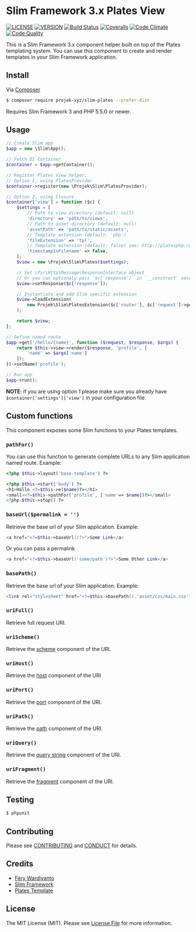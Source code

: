 # Slim Framework 3.x Plates View

[![LICENSE](https://img.shields.io/packagist/l/projek-xyz/slim-plates.svg?style=flat-square)](LICENSE.md)
[![VERSION](https://img.shields.io/packagist/v/projek-xyz/slim-plates.svg?style=flat-square)](https://github.com/projek-xyz/slim-plates/releases)
[![Build Status](https://img.shields.io/travis/projek-xyz/slim-plates/master.svg?branch=master&style=flat-square)](https://travis-ci.org/projek-xyz/slim-plates)
[![Coveralls](https://img.shields.io/coveralls/projek-xyz/slim-plates/master.svg?style=flat-square)](https://coveralls.io/github/projek-xyz/slim-plates)
[![Code Climate](https://img.shields.io/codeclimate/github/projek-xyz/slim-plates.svg?style=flat-square)](https://codeclimate.com/github/projek-xyz/slim-plates)
[![Code Quality](https://img.shields.io/sensiolabs/i/0b18f66c-8041-47c3-8004-6eef2b940d30.svg?style=flat-square)](https://insight.sensiolabs.com/projects/0b18f66c-8041-47c3-8004-6eef2b940d30)

This is a Slim Framework 3.x component helper built on top of the Plates
templating system. You can use this component to create and render templates
in your Slim Framework application.

## Install

Via [Composer](https://getcomposer.org/)

```bash
$ composer require projek-xyz/slim-plates --prefer-dist
```

Requires Slim Framework 3 and PHP 5.5.0 or newer.

## Usage

```php
// Create Slim app
$app = new \Slim\App();

// Fetch DI Container
$container = $app->getContainer();

// Register Plates View helper:
// Option 1, using PlatesProvider
$container->register(new \Projek\Slim\PlatesProvider);

// Option 2, using Closure
$container['view'] = function ($c) {
    $settings = [
        // Path to view directory (default: null)
        'directory' => 'path/to/views',
        // Path to asset directory (default: null)
        'assetPath' => 'path/to/static/assets',
        // Template extension (default: 'php')
        'fileExtension' => 'tpl',
        // Template extension (default: false) see: http://platesphp.com/extensions/asset/
        'timestampInFilename' => false,
    ];
    $view = new \Projek\Slim\Plates($settings);

    // Set \Psr\Http\Message\ResponseInterface object
    // Or you can optionaly pass `$c['response']` in `__construct` second parameter
    $view->setResponse($c['response']);

    // Instantiate and add Slim specific extension
    $view->loadExtension(
        new Projek\Slim\PlatesExtension($c['router'], $c['request']->getUri())
    );

    return $view;
};

// Define named route
$app->get('/hello/{name}', function ($request, $response, $args) {
    return $this->view->render($response, 'profile', [
        'name' => $args['name']
    ]);
})->setName('profile');

// Run app
$app->run();
```

**NOTE**: if you are using _option 1_ please make sure you already have `$container['settings']['view']` in your configuration file.

## Custom functions

This component exposes some Slim functions to your Plates templates.

### `pathFor()`

You can use this function to generate complete URLs to any Slim application named route. Example:

```php
<?php $this->layout('base-template') ?>

<?php $this->start('body') ?>
<h1>Hallo <?=$this->e($name)?></h1>
<small><?=$this->pathFor('profile', ['name'=> $name])?></small>
<?php $this->stop() ?>
```

### `baseUrl($permalink = '')`

Retrieve the base url of your Slim application. Example:

```php
<a href="<?=$this->baseUrl()?>">Some Link</a>
```

Or you can pass a permalink

```php
<a href="<?=$this->baseUrl('some/path')?>">Some Other Link</a>
```

### `basePath()`

Retrieve the base url of your Slim application. Example:

```php
<link rel="stylesheet" href="<?=$this->basePath().'asset/css/main.css'?>">
```

### `uriFull()`

Retrieve full request URI.

### `uriScheme()`

Retrieve the [scheme](https://tools.ietf.org/html/rfc3986#section-3.1) component of the URI.

### `uriHost()`

Retrieve the [host](http://tools.ietf.org/html/rfc3986#section-3.2.2) component of the URI

### `uriPort()`

Retrieve the [port](https://tools.ietf.org/html/rfc3986#section-3.2.3) component of the URI.

### `uriPath()`

Retrieve the [path](https://tools.ietf.org/html/rfc3986#section-3.3) component of the URI.

### `uriQuery()`

Retrieve the [query string](https://tools.ietf.org/html/rfc3986#section-3.4) component of the URI.

### `uriFragment()`

Retrieve the [fragment](https://tools.ietf.org/html/rfc3986#section-3.5) component of the URI.

## Testing

```bash
$ phpunit
```

## Contributing

Please see [CONTRIBUTING](CONTRIBUTING.md) and [CONDUCT](CONDUCT.md) for details.

## Credits

- [Fery Wardiyanto](http://feryardiant.me)
- [Slim Framework](http://www.slimframework.com)
- [Plates Template](http://platesphp.com)

## License

The MIT License (MIT). Please see [License File](LICENSE.md) for more information.
